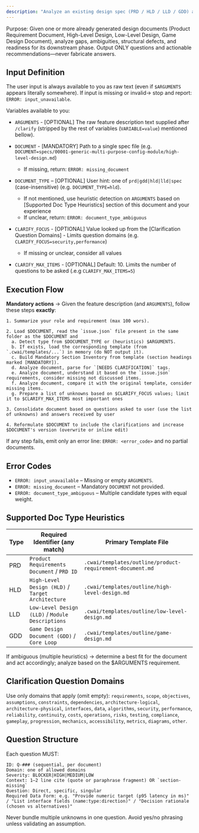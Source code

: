 ```yaml
---
description: "Analyze an existing design spec (PRD / HLD / LLD / GDD) and produce structured clarifying questions & completion guidance"
---
```


Purpose: Given one or more already generated design documents (Product Requirement Document, High-Level Design, Low-Level Design, Game Design Document), analyze gaps, ambiguities, structural defects, and readiness for its downstream phase. Output ONLY questions and actionable recommendations—never fabricate answers.

## Input Definition

The user input is always available to you as raw text (even if `$ARGUMENTS` appears literally somewhere). If input is missing or invalid→ stop and report: `ERROR: input_unavailable`.

Variables available to you:

- `ARGUMENTS` - [OPTIONAL] The raw feature description text supplied after `/clarify` (stripped by the rest of variables (`VARIABLE=value`) mentioned bellow).
- `DOCUMENT` - [MANDATORY] Path to a single spec file (e.g. `DOCUMENT=specs/00001-generic-multi-purpose-config-module/high-level-design.md`)
  - If missing, return: `ERROR: missing_document`

- `DOCUMENT_TYPE` – [OPTIONAL] User hint: one of `prd|gdd|hld|lld|spec` (case-insensitive) (e.g. `DOCUMENT_TYPE=hld`).
  - If not mentioned, use heuristic detection on `ARGUMENTS` based on [Supported Doc Type Heuristics] section of this document and your experience
  - If unclear, return: `ERROR: document_type_ambiguous`
- `CLARIFY_FOCUS` - [OPTIONAL] Value looked up from the [Clarification Question Domains] - Limits question domains (e.g. `CLARIFY_FOCUS=security,performance`)
  - If missing or unclear, consider all values
- `CLARIFY_MAX_ITEMS` - [OPTIONAL] Default: 10. Limits the number of questions to be asked (.e.g `CLARIFY_MAX_ITEMS=5`)

## Execution Flow

**Mandatory actions** → Given the feature description (and `ARGUMENTS`), follow these steps **exactly**:

```
1. Summarize your role and requirement (max 100 wors).

2. Load $DOCUMENT, read the `issue.json` file present in the same folder as the $DOCUMENT and
  a. Detect type from $DOCUMENT_TYPE or (heuristics) $ARGUMENTS.
  b. If exists, load the corresponding template (from `.cwai/templates/...`) in memory (do NOT output it).
  c. Build Mandatory Section Inventory from template (section headings marked [MANDATORY]).
  d. Analyze document, parse for `[NEEDS CLARIFICATION]` tags.
  e. Analyze document, understand it based on the `issue.json` requirements, consider missing not discussed items.
  f. Analyze document, compare it with the original template, consider missing items.
  g. Prepare a list of unknowns based on $CLARIFY_FOCUS values; limit it to $CLARIFY_MAX_ITEMS most important ones

3. Consolidate document based on questions asked to user (use the list of unknowns) and answers received by user

4. Reformulate $DOCUMENT to include the clarifications and increase $DOCUMENT's version (overwrite or inline edit)
```

If any step fails, emit only an error line: `ERROR: <error_code>` and no partial documents.

## Error Codes

- `ERROR: input_unavailable` – Missing or empty `ARGUMENTS`.
- `ERROR: missing_document` – Mandatory `DOCUMENT` not provided.
- `ERROR: document_type_ambiguous` – Multiple candidate types with equal weight.

## Supported Doc Type Heuristics

| Type | Required Identifier (any match)                   | Primary Template File                                     |
| ---- | ------------------------------------------------- | --------------------------------------------------------- |
| PRD  | `Product Requirements Document` / `PRD ID`        | `.cwai/templates/outline/product-requirement-document.md` |
| HLD  | `High-Level Design (HLD)` / `Target Architecture` | `.cwai/templates/outline/high-level-design.md`            |
| LLD  | `Low-Level Design (LLD)` / `Module Descriptions`  | `.cwai/templates/outline/low-level-design.md`             |
| GDD  | `Game Design Document (GDD)` / `Core Loop`        | `.cwai/templates/outline/game-design.md`                  |

If ambiguous (multiple heuristics) → determine a best fit for the document and act accordingly; analyze based on the $ARGUMENTS requirement.

## Clarification Question Domains

Use only domains that apply (omit empty):
`requirements`, `scope`, `objectives`, `assumptions`, `constraints`, `dependencies`, `architecture-logical`, `architecture-physical`, `interfaces`, `data`, `algorithms`, `security`, `performance`, `reliability`, `continuity`, `costs`, `operations`, `risks`, `testing`, `compliance`, `gameplay`, `progression`, `mechanics`, `accessibility`, `metrics`, `diagrams`, `other`.

## Question Structure

Each question MUST:

```text
ID: Q-### (sequential, per document)
Domain: one of allowed domains
Severity: BLOCKER|HIGH|MEDIUM|LOW
Context: 1–2 line cite (quote or paraphrase fragment) OR `section-missing`
Question: Direct, specific, singular
Required Data Form: e.g. "Provide numeric target (p95 latency in ms)" / "List interface fields (name:type:direction)" / "Decision rationale (chosen vs alternatives)"
```

Never bundle multiple unknowns in one question. Avoid yes/no phrasing unless validating an assumption.
